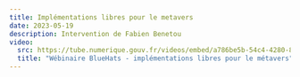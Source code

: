 ```yaml
---
title: Implémentations libres pour le metavers
date: 2023-05-19
description: Intervention de Fabien Benetou
video:
  src: https://tube.numerique.gouv.fr/videos/embed/a786be5b-54c4-4280-83c4-b1ccc4443e0f
  title: "Wébinaire BlueHats - implémentations libres pour le métavers"
---
```

